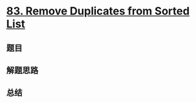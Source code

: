 # [83. Remove Duplicates from Sorted List](https://leetcode.com/problems/remove-duplicates-from-sorted-list/)

## 题目


## 解题思路


## 总结


